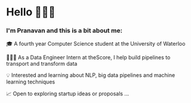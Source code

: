 # Hello 🙋🏽‍♂️

### I'm Pranavan and this is a bit about me: 

🎓 A fourth year Computer Science student at the University of Waterloo

👨🏽‍💻 As a Data Engineer Intern at theScore, I help build pipelines to transport and transform data

💡 Interested and learning about NLP, big data pipelines and machine learning techniques

📈 Open to exploring startup ideas or proposals ...
